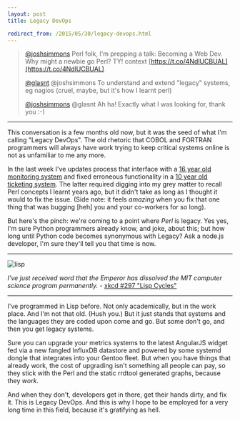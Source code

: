 ```yaml
---
layout: post
title: Legacy DevOps

redirect_from: /2015/05/30/legacy-devops.html
---
```




 > [@joshsimmons](https://twitter.com/joshsimmons/status/566770904483368960) Perl folk, I'm prepping a talk: Becoming a Web Dev. Why might a newbie go Perl? TY! context [https://t.co/4NdlUCBUAL](https://t.co/4NdlUCBUAL)
 > 
 > [@glasnt](https://twitter.com/glasnt/status/566774115433209856) @joshsimmons To understand and extend "legacy" systems, eg nagios (cruel, maybe, but it's how I learnt perl)
 >
 > [@joshsimmons](https://twitter.com/joshsimmons/status/566774855282880514) @glasnt Ah ha! Exactly what I was looking for, thank you :-)


---


This conversation is a few months old now, but it was the seed of what I'm calling "Legacy DevOps". The old rhetoric that COBOL and FORTRAN programmers will always have work trying to keep critical systems online is not as unfamiliar to me any more. 

In the last week I've updates process that interface with a [16 year old monitoring system](https://twitter.com/glasnt/status/603311310235967488) and fixed erroneous functionality in a [10 year old ticketing system](https://twitter.com/glasnt/status/603332170900381696). The latter required digging into my grey matter to recall Perl concepts I learnt years ago, but it didn't take as long as I thought it would to fix the issue. (Side note: it feels *amazing* when you fix that one thing that was bugging [heh] you and your co-workers for so long). 

But here's the pinch: we're coming to a point where *Perl* is legacy. Yes yes, I'm sure Python programmers already know, and joke, about this; but how long until Python code becomes synonymous with Legacy? Ask a node.js developer, I'm sure they'll tell you that time is now. 


---


![lisp]({{site.BASE_PATH}}/assets/media/lisp_cycles.png)

_I've just received word that the Emperor has dissolved the MIT computer science program permanently._ - [xkcd #297 "Lisp Cycles"](http://xkcd.com/297/)


---


I've programmed in Lisp before. Not only academically, but in the work place. And I'm not that old. (Hush you.) But it just stands that systems and the languages they are coded upon come and go. But some don't go, and then you get legacy systems. 

Sure you can upgrade your metrics systems to the latest AngularJS widget fed via a new fangled InfluxDB datastore and powered by some systemd dongle that integrates into your Gentoo fleet. But when you have things that already work, the cost of upgrading isn't something all people can pay, so they stick with the Perl and the static rrdtool generated graphs, because they *work*. 

And when they don't, developers get in there, get their hands dirty, and fix it. This is Legacy DevOps. And this is why I hope to be employed for a very long time in this field, because it's gratifying as hell. 
